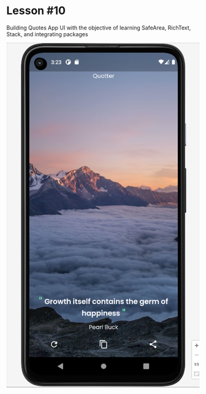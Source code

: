 # Lesson #10

Building Quotes App UI with the objective of learning SafeArea, RichText, Stack, and integrating packages

![Logo](output.png)